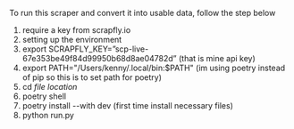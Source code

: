 To run this scraper and convert it into usable data, follow the step below
1. require a key from scrapfly.io
2. setting up the environment
3. export SCRAPFLY_KEY=”scp-live-67e353be49f84d99950b68d8ae04782d” (that is mine api key)
4. export PATH="/Users/kenny/.local/bin:$PATH" (im using poetry instead of pip so this is to set path for poetry)
6. cd *file location*
7. poetry shell
8. poetry install --with dev (first time install necessary files)
9. python run.py

